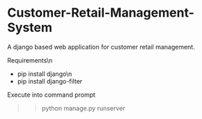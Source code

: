 # Customer-Retail-Management-System
A django based web application for customer retail management.

Requirements\n
  - pip install django\n
  - pip install django-filter
  
Execute into command prompt
>>python manage.py runserver
